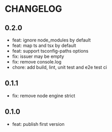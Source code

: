 # CHANGELOG

## 0.2.0
* feat: ignore node_modules by default
* feat: map ts and tsx by default
* feat: support tsconfig-paths options
* fix: issuer may be empty
* fix: remove console.log
* chore: add build, lint, unit test and e2e test ci

## 0.1.1
* fix: remove node engine strict

## 0.1.0
* feat: publish first version